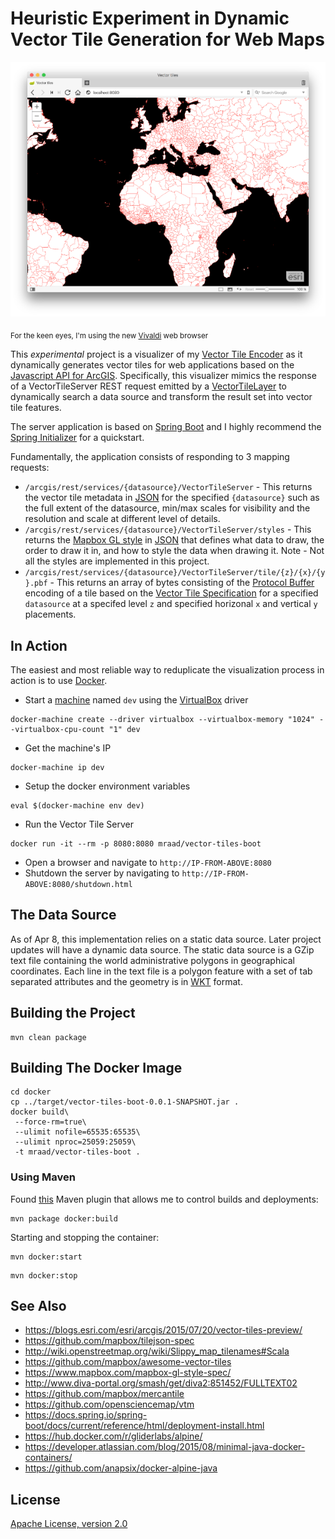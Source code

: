 # Heuristic Experiment in Dynamic Vector Tile Generation for Web Maps

![](media/vivaldi.png)

<sub>For the keen eyes, I'm using the new [Vivaldi](https://vivaldi.com/) web browser</sub>

This _experimental_ project is a visualizer of my [Vector Tile Encoder](https://github.com/mraad/vector-tiles) as it dynamically generates vector tiles for web applications based on the [Javascript API for ArcGIS](https://developers.arcgis.com/javascript/beta/).
Specifically, this visualizer mimics the response of a VectorTileServer REST request emitted by a [VectorTileLayer](https://developers.arcgis.com/javascript/beta/api-reference/esri-layers-VectorTileLayer.html) to dynamically search a data source and transform the result set into vector tile features.

The server application is based on [Spring Boot](https://spring.io/guides/gs/spring-boot/) and I highly recommend the [Spring Initializer](https://start.spring.io/) for a quickstart.

Fundamentally, the application consists of responding to 3 mapping requests:

- `/arcgis/rest/services/{datasource}/VectorTileServer` - This returns the vector tile metadata in [JSON](http://json.org/) for the specified `{datasource}` such as the full extent of the datasource, min/max scales for visibility and the resolution and scale at different level of details.    
- `/arcgis/rest/services/{datasource}/VectorTileServer/styles` - This returns the [Mapbox GL style](https://www.mapbox.com/mapbox-gl-style-spec/#) in [JSON](http://json.org/) that defines what data to draw, the order to draw it in, and how to style the data when drawing it. Note - Not all the styles are implemented in this project.
- `/arcgis/rest/services/{datasource}/VectorTileServer/tile/{z}/{x}/{y}.pbf` - This returns an array of bytes consisting of the [Protocol Buffer](https://developers.google.com/protocol-buffers/) encoding of a tile based on the [Vector Tile Specification](https://github.com/mapbox/vector-tile-spec) for a specified `datasource` at a specifed level `z` and specified horizonal `x` and vertical `y` placements. 

## In Action

The easiest and most reliable way to reduplicate the visualization process in action is to use [Docker](https://www.docker.com/).
 
- Start a [machine](https://docs.docker.com/machine/) named `dev` using the [VirtualBox](https://docs.docker.com/machine/get-started/) driver
```
docker-machine create --driver virtualbox --virtualbox-memory "1024" --virtualbox-cpu-count "1" dev
```

- Get the machine's IP
```
docker-machine ip dev
```

- Setup the docker environment variables
```
eval $(docker-machine env dev)
```

- Run the Vector Tile Server
```
docker run -it --rm -p 8080:8080 mraad/vector-tiles-boot
```

- Open a browser and navigate to `http://IP-FROM-ABOVE:8080`
- Shutdown the server by navigating to `http://IP-FROM-ABOVE:8080/shutdown.html`

## The Data Source

As of Apr 8, this implementation relies on a static data source. Later project updates will have a dynamic data source.
The static data source is a GZip text file containing the world administrative polygons in geographical coordinates.
Each line in the text file is a polygon feature with a set of tab separated attributes and the geometry is in [WKT](https://en.wikipedia.org/wiki/Well-known_text) format. 

## Building the Project

```shell
mvn clean package
```

## Building The Docker Image

```shell
cd docker
cp ../target/vector-tiles-boot-0.0.1-SNAPSHOT.jar .
docker build\
 --force-rm=true\
 --ulimit nofile=65535:65535\
 --ulimit nproc=25059:25059\
 -t mraad/vector-tiles-boot .
```

### Using Maven

Found [this](https://github.com/fabric8io/docker-maven-plugin) Maven plugin that allows me to control builds and deployments:

```shell
mvn package docker:build
```

Starting and stopping the container:
```shell
mvn docker:start
```
```shell
mvn docker:stop
```
  
## See Also

- <https://blogs.esri.com/esri/arcgis/2015/07/20/vector-tiles-preview/>
- <https://github.com/mapbox/tilejson-spec>
- <http://wiki.openstreetmap.org/wiki/Slippy_map_tilenames#Scala>
- <https://github.com/mapbox/awesome-vector-tiles>
- <https://www.mapbox.com/mapbox-gl-style-spec/>
- <http://www.diva-portal.org/smash/get/diva2:851452/FULLTEXT02>
- <https://github.com/mapbox/mercantile>
- <https://github.com/opensciencemap/vtm>
- <https://docs.spring.io/spring-boot/docs/current/reference/html/deployment-install.html>
- <https://hub.docker.com/r/gliderlabs/alpine/>
- <https://developer.atlassian.com/blog/2015/08/minimal-java-docker-containers/>
- <https://github.com/anapsix/docker-alpine-java>

## License

[Apache License, version 2.0](http://www.apache.org/licenses/LICENSE-2.0)
